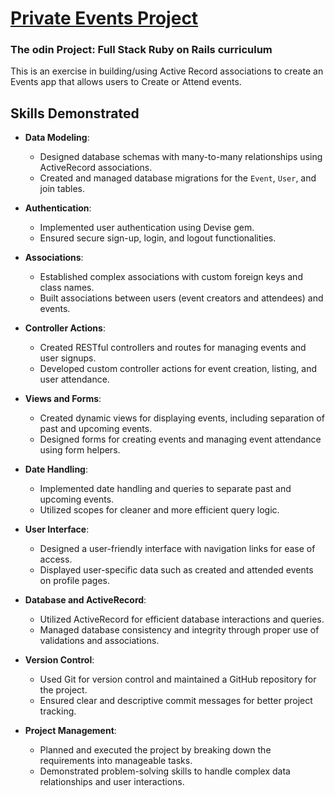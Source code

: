 # [Private Events Project](https://www.theodinproject.com/lessons/ruby-on-rails-private-events)

### The odin Project: Full Stack Ruby on Rails curriculum

This is an exercise in building/using Active Record associations to create an Events app that allows users to Create or Attend events.

## Skills Demonstrated

- **Data Modeling**:
  - Designed database schemas with many-to-many relationships using ActiveRecord associations.
  - Created and managed database migrations for the `Event`, `User`, and join tables.

- **Authentication**:
  - Implemented user authentication using Devise gem.
  - Ensured secure sign-up, login, and logout functionalities.

- **Associations**:
  - Established complex associations with custom foreign keys and class names.
  - Built associations between users (event creators and attendees) and events.

- **Controller Actions**:
  - Created RESTful controllers and routes for managing events and user signups.
  - Developed custom controller actions for event creation, listing, and user attendance.

- **Views and Forms**:
  - Created dynamic views for displaying events, including separation of past and upcoming events.
  - Designed forms for creating events and managing event attendance using form helpers.

- **Date Handling**:
  - Implemented date handling and queries to separate past and upcoming events.
  - Utilized scopes for cleaner and more efficient query logic.

- **User Interface**:
  - Designed a user-friendly interface with navigation links for ease of access.
  - Displayed user-specific data such as created and attended events on profile pages.

- **Database and ActiveRecord**:
  - Utilized ActiveRecord for efficient database interactions and queries.
  - Managed database consistency and integrity through proper use of validations and associations.

- **Version Control**:
  - Used Git for version control and maintained a GitHub repository for the project.
  - Ensured clear and descriptive commit messages for better project tracking.

- **Project Management**:
  - Planned and executed the project by breaking down the requirements into manageable tasks.
  - Demonstrated problem-solving skills to handle complex data relationships and user interactions.

